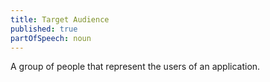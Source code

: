 ```yaml
---
title: Target Audience
published: true
partOfSpeech: noun
---
```


A group of people that represent the users of an application.
